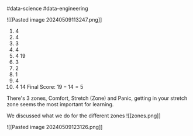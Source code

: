 #data-science #data-engineering 

![[Pasted image 20240509113247.png]]
1. 4
2. 4
3. 3
4. 4
5. 4
19
6. 3
7. 2
8. 1
9. 4
10. 4
14
Final Score: $19-14=5$

There's 3 zones, Comfort, Stretch (Zone) and Panic, getting in your stretch zone seems the most important for learning.

We discussed what we do for the different zones
![[zones.png]]

![[Pasted image 20240509123126.png]]
